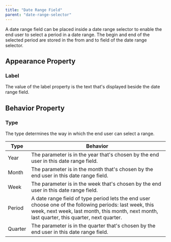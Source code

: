 ```yaml
---
title: "Date Range Field"
parent: "date-range-selector"
---
```



A date range field can be placed inside a date range selector to enable the end user to select a period in a date range. The begin and end of the selected period are stored in the from and to field of the date range selector.

## Appearance Property

### Label

The value of the label property is the text that's displayed beside the date range field.

## Behavior Property

### Type

The type determines the way in which the end user can select a range.

| Type | Behavior |
| --- | --- |
| Year | The parameter is in the year that's chosen by the end user in this date range field. |
| Month | The parameter is in the month that's chosen by the end user in this date range field. |
| Week | The parameter is in the week that's chosen by the end user in this date range field. |
| Period | A date range field of type period lets the end user choose one of the following periods: last week, this week, next week, last month, this month, next month, last quarter, this quarter, next quarter. |
| Quarter | The parameter is in the quarter that's chosen by the end user in this date range field. |
